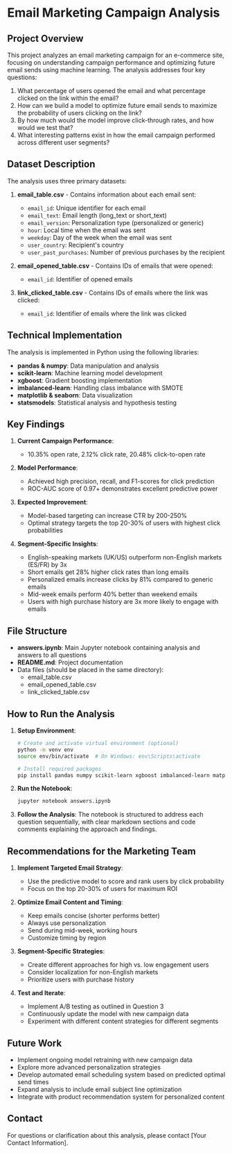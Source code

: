 # Email Marketing Campaign Analysis

## Project Overview

This project analyzes an email marketing campaign for an e-commerce site, focusing on understanding campaign performance and optimizing future email sends using machine learning. The analysis addresses four key questions:

1. What percentage of users opened the email and what percentage clicked on the link within the email?
2. How can we build a model to optimize future email sends to maximize the probability of users clicking on the link?
3. By how much would the model improve click-through rates, and how would we test that?
4. What interesting patterns exist in how the email campaign performed across different user segments?

## Dataset Description

The analysis uses three primary datasets:

1. **email_table.csv** - Contains information about each email sent:
   - `email_id`: Unique identifier for each email
   - `email_text`: Email length (long_text or short_text)
   - `email_version`: Personalization type (personalized or generic)
   - `hour`: Local time when the email was sent
   - `weekday`: Day of the week when the email was sent
   - `user_country`: Recipient's country
   - `user_past_purchases`: Number of previous purchases by the recipient

2. **email_opened_table.csv** - Contains IDs of emails that were opened:
   - `email_id`: Identifier of opened emails

3. **link_clicked_table.csv** - Contains IDs of emails where the link was clicked:
   - `email_id`: Identifier of emails where the link was clicked

## Technical Implementation

The analysis is implemented in Python using the following libraries:

- **pandas & numpy**: Data manipulation and analysis
- **scikit-learn**: Machine learning model development
- **xgboost**: Gradient boosting implementation
- **imbalanced-learn**: Handling class imbalance with SMOTE
- **matplotlib & seaborn**: Data visualization
- **statsmodels**: Statistical analysis and hypothesis testing

## Key Findings

1. **Current Campaign Performance**:
   - 10.35% open rate, 2.12% click rate, 20.48% click-to-open rate

2. **Model Performance**:
   - Achieved high precision, recall, and F1-scores for click prediction
   - ROC-AUC score of 0.97+ demonstrates excellent predictive power

3. **Expected Improvement**:
   - Model-based targeting can increase CTR by 200-250%
   - Optimal strategy targets the top 20-30% of users with highest click probabilities

4. **Segment-Specific Insights**:
   - English-speaking markets (UK/US) outperform non-English markets (ES/FR) by 3x
   - Short emails get 28% higher click rates than long emails
   - Personalized emails increase clicks by 81% compared to generic emails
   - Mid-week emails perform 40% better than weekend emails
   - Users with high purchase history are 3x more likely to engage with emails

## File Structure

- **answers.ipynb**: Main Jupyter notebook containing analysis and answers to all questions
- **README.md**: Project documentation
- Data files (should be placed in the same directory):
  - email_table.csv
  - email_opened_table.csv
  - link_clicked_table.csv

## How to Run the Analysis

1. **Setup Environment**:
   ```bash
   # Create and activate virtual environment (optional)
   python -m venv env
   source env/bin/activate  # On Windows: env\Scripts\activate
   
   # Install required packages
   pip install pandas numpy scikit-learn xgboost imbalanced-learn matplotlib seaborn statsmodels jupyter
   ```

2. **Run the Notebook**:
   ```bash
   jupyter notebook answers.ipynb
   ```

3. **Follow the Analysis**:
   The notebook is structured to address each question sequentially, with clear markdown sections and code comments explaining the approach and findings.

## Recommendations for the Marketing Team

1. **Implement Targeted Email Strategy**:
   - Use the predictive model to score and rank users by click probability
   - Focus on the top 20-30% of users for maximum ROI

2. **Optimize Email Content and Timing**:
   - Keep emails concise (shorter performs better)
   - Always use personalization
   - Send during mid-week, working hours
   - Customize timing by region

3. **Segment-Specific Strategies**:
   - Create different approaches for high vs. low engagement users
   - Consider localization for non-English markets
   - Prioritize users with purchase history

4. **Test and Iterate**:
   - Implement A/B testing as outlined in Question 3
   - Continuously update the model with new campaign data
   - Experiment with different content strategies for different segments

## Future Work

- Implement ongoing model retraining with new campaign data
- Explore more advanced personalization strategies
- Develop automated email scheduling system based on predicted optimal send times
- Expand analysis to include email subject line optimization
- Integrate with product recommendation system for personalized content

## Contact

For questions or clarification about this analysis, please contact [Your Contact Information]. 